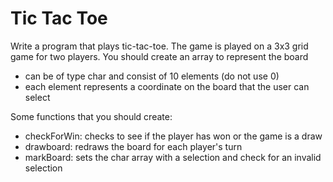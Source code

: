 # Tic Tac Toe

Write a program that plays tic-tac-toe. The game is played on a 3x3 grid game for two players.
You should create an array to represent the board
- can be of type char and consist of 10 elements (do not use 0)
- each element represents a coordinate on the board that the user can select

Some functions that you should create:
- checkForWin: checks to see if the player has won or the game is a draw
- drawboard: redraws the board for each player's turn
- markBoard: sets the char array with a selection and check for an invalid selection 
